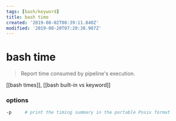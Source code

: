 ```yaml
---
tags: [bash/keyword]
title: bash time
created: '2019-08-02T08:39:11.840Z'
modified: '2019-08-20T07:20:38.987Z'
---
```


# bash time

> Report time consumed by pipeline's execution.

[[bash times]], [[bash built-in vs keyword]]

### options

```sh
-p     # print the timing summary in the portable Posix format
```
